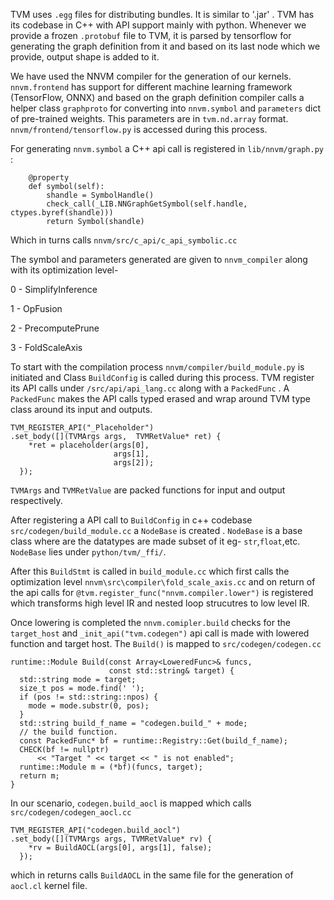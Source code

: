 TVM uses `.egg` files for distributing bundles. It is similar to '.jar' . TVM has its codebase in C++ with API support mainly with python. 
Whenever we provide a frozen `.protobuf` file to TVM, it is parsed by tensorflow for generating the graph definition from it and based on its last node which we provide, output shape is added to it. 

We have used the NNVM compiler for the generation of our kernels.
`nnvm.frontend` has support for different machine learning framework (TensorFlow, ONNX) and based on the graph definition compiler calls a helper class `graphproto` for converting into `nnvm.symbol` and `parameters` dict of pre-trained weights. This parameters are in `tvm.nd.array` format. `nnvm/frontend/tensorflow.py` is accessed during this process. 

For generating `nnvm.symbol` a C++ api call is registered in `lib/nnvm/graph.py` :
```
    @property
    def symbol(self):
        shandle = SymbolHandle()
        check_call(_LIB.NNGraphGetSymbol(self.handle, ctypes.byref(shandle)))
        return Symbol(shandle)
```

Which in turns calls `nnvm/src/c_api/c_api_symbolic.cc`

The symbol and parameters generated are given to `nnvm_compiler` along with its optimization level-

0 - SimplifyInference

1 - OpFusion

2 - PrecomputePrune

3 - FoldScaleAxis

To start with the compilation process `nnvm/compiler/build_module.py` is initiated and Class `BuildConfig` is called during this process. TVM register its API calls under `/src/api/api_lang.cc` along with a `PackedFunc` . A `PackedFunc` makes the API calls typed erased and wrap around TVM type class around its input and outputs.

```
TVM_REGISTER_API("_Placeholder")
.set_body([](TVMArgs args,  TVMRetValue* ret) {
    *ret = placeholder(args[0],
                       args[1],
                       args[2]);
  });

```
`TVMArgs` and `TVMRetValue` are packed functions for input and output respectively.

After registering a API call to `BuildConfig` in c++ codebase `src/codegen/build_module.cc` a `NodeBase` is created . `NodeBase` is a base class where are the datatypes are made subset of it eg- `str`,`float`,etc. `NodeBase` lies under `python/tvm/_ffi/`.

After this `BuildStmt` is called in `build_module.cc` which first calls the optimization level `nnvm\src\compiler\fold_scale_axis.cc` and on return of the api calls for `@tvm.register_func("nnvm.compiler.lower")` is registered which transforms high level IR and nested loop strucutres to low level IR. 

Once lowering is completed the `nnvm.comipler.build` checks for the `target_host` and `_init_api("tvm.codegen")` api call is made with lowered function and target host.  The `Build()` is mapped to `src/codegen/codegen.cc`

```
runtime::Module Build(const Array<LoweredFunc>& funcs,
                      const std::string& target) {
  std::string mode = target;
  size_t pos = mode.find(' ');
  if (pos != std::string::npos) {
    mode = mode.substr(0, pos);
  }
  std::string build_f_name = "codegen.build_" + mode;
  // the build function.
  const PackedFunc* bf = runtime::Registry::Get(build_f_name);
  CHECK(bf != nullptr)
      << "Target " << target << " is not enabled";
  runtime::Module m = (*bf)(funcs, target);
  return m;
}
```

In our scenario, `codegen.build_aocl` is mapped which calls `src/codegen/codegen_aocl.cc`

```
TVM_REGISTER_API("codegen.build_aocl")
.set_body([](TVMArgs args, TVMRetValue* rv) {
    *rv = BuildAOCL(args[0], args[1], false);
  });
```

which in returns calls `BuildAOCL` in the same file for the generation of `aocl.cl` kernel file.



